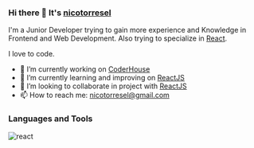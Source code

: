 ### Hi there 👋 It's [nicotorresel](https://www.linkedin.com/in/nicolas-torresel-1b612015b/)

I'm a Junior Developer trying to gain more experience and Knowledge in Frontend and Web Development. Also trying to specialize in [React](https://reactjs.org/).

I love to code.



- 🔭 I’m currently working on [CoderHouse](https://www.coderhouse.com)
- 🌱 I’m currently learning and improving on [ReactJS](https://reactjs.org/)
- 👯 I’m looking to collaborate in project with [ReactJS](https://reactjs.org/)
- 📫 How to reach me: nicotorresel@gmail.com

### Languages and Tools

![react](https://icongr.am/devicon/react-original.svg?size=40&color=currentColor)

